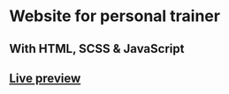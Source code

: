 # Website for personal trainer

## With HTML, SCSS & JavaScript

## [Live preview](https://trenerkarlinski.pl/)

